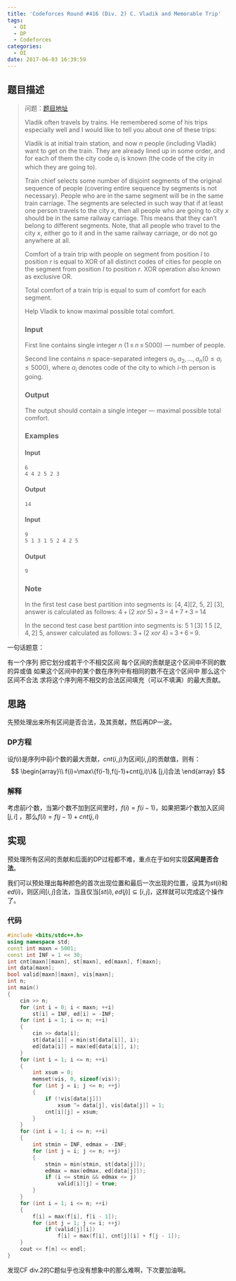 ```yaml
---
title: 'Codeforces Round #416 (Div. 2) C. Vladik and Memorable Trip'
tags:
  - OI
  - DP
  - Codeforces
categories:
  - OI
date: 2017-06-03 16:39:59
---
```


## 题目描述

> 问题：[题目地址](http://codeforces.com/contest/811/problem/C) 
>
> Vladik often travels by trains. He remembered some of his trips especially well and I would like to tell you about one of these trips:
>
> Vladik is at initial train station, and now *n* people (including Vladik) want to get on the train. They are already lined up in some order, and for each of them the city code $a_i$ is known (the code of the city in which they are going to).
> <!--more-->
> Train chief selects some number of disjoint segments of the original sequence of people (covering entire sequence by segments is not necessary). People who are in the same segment will be in the same train carriage. The segments are selected in such way that if at least one person travels to the city *x*, then all people who are going to city *x* should be in the same railway carriage. This means that they can’t belong to different segments. Note, that all people who travel to the city *x*, either go to it and in the same railway carriage, or do not go anywhere at all.
>
> Comfort of a train trip with people on segment from position *l* to position *r* is equal to XOR of all distinct codes of cities for people on the segment from position *l* to position *r*. XOR operation also known as exclusive OR.
>
> Total comfort of a train trip is equal to sum of comfort for each segment.
>
> Help Vladik to know maximal possible total comfort.
>
>
>
> ### Input
>
> First line contains single integer *n* (1 ≤ *n* ≤ 5000) — number of people.
>
> Second line contains *n* space-separated integers $a_1, a_2, ..., a_n (0 ≤ a_i ≤ 5000)$, where $a_i$ denotes code of the city to which *i*-th person is going.
>
> ### Output
>
> The output should contain a single integer — maximal possible total comfort.
>
> ### Examples
>
> #### Input
>
> ```
> 6
> 4 4 2 5 2 3
> ```
>
> #### Output
>
> ```
> 14
> ```
>
> #### Input
>
> ```
> 9
> 5 1 3 1 5 2 4 2 5
> ```
>
> #### Output
>
> ```
> 9
> ```
>
> ### Note
>
> In the first test case best partition into segments is: [4, 4]\[2, 5, 2] [3], answer is calculated as follows: 4 + (2 *xor* 5) + 3 = 4 + 7 + 3 = 14
>
> In the second test case best partition into segments is: 5 1 [3] 1 5 [2, 4, 2] 5, answer calculated as follows: 3 + (2 *xor* 4) = 3 + 6 = 9.

一句话题意：

有一个序列 把它划分成若干个不相交区间 每个区间的贡献是这个区间中不同的数的异或值 如果这个区间中的某个数在序列中有相同的数不在这个区间中 那么这个区间不合法 求将这个序列用不相交的合法区间填充（可以不填满）的最大贡献。

## 思路

先预处理出来所有区间是否合法，及其贡献，然后再DP一波。

### DP方程

设$f(i)$是序列中前$i$个数的最大贡献，$cnt(i,j)$为区间$[i,j]$的贡献值，则有：
$$
\begin{array}\\
f(i)=\max\{f(i-1),f(j-1)+cnt(j,i)\}&  [j,i]合法
\end{array}
$$

### 解释

考虑前$i$个数，当第$i$个数不加到区间里时，$f(i)=f(i-1)$，如果把第$i$个数加入区间$[j,i]$ ，那么$f(i)=f(j-1)+cnt(j,i)$

## 实现

预处理所有区间的贡献和后面的DP过程都不难，重点在于如何实现**区间是否合法**。

我们可以预处理出每种颜色的首次出现位置和最后一次出现的位置，设其为$st(i)$和$ed(i)$，则区间$[i,j]$合法，当且仅当$[st(i),ed(j)]\subseteq[i,j]$，这样就可以完成这个操作了。

### 代码

``` cpp
#include <bits/stdc++.h>
using namespace std;
const int maxn = 5001;
const int INF = 1 << 30;
int cnt[maxn][maxn], st[maxn], ed[maxn], f[maxn];
int data[maxn];
bool valid[maxn][maxn], vis[maxn];
int n;
int main()
{
    cin >> n;
    for (int i = 0; i < maxn; ++i)
        st[i] = INF, ed[i] = -INF;
    for (int i = 1; i <= n; ++i)
    {
        cin >> data[i];
        st[data[i]] = min(st[data[i]], i);
        ed[data[i]] = max(ed[data[i]], i);
    }
    for (int i = 1; i <= n; ++i)
    {
        int xsum = 0;
        memset(vis, 0, sizeof(vis));
        for (int j = i; j <= n; ++j)
        {
            if (!vis[data[j]])
                xsum ^= data[j], vis[data[j]] = 1;
            cnt[i][j] = xsum;
        }
    }
    for (int i = 1; i <= n; ++i)
    {
        int stmin = INF, edmax = -INF;
        for (int j = i; j <= n; ++j)
        {
            stmin = min(stmin, st[data[j]]);
            edmax = max(edmax, ed[data[j]]);
            if (i <= stmin && edmax <= j)
                valid[i][j] = true;
        }
    }
    for (int i = 1; i <= n; ++i)
    {
        f[i] = max(f[i], f[i - 1]);
        for (int j = 1; j <= i; ++j)
            if (valid[j][i])
                f[i] = max(f[i], cnt[j][i] + f[j - 1]);
    }
    cout << f[n] << endl;
}
```



发现CF div.2的C题似乎也没有想象中的那么难啊，下次要加油啊。